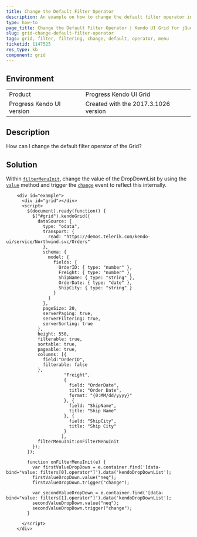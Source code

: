 ```yaml
---
title: Change the Default Filter Operator
description: An example on how to change the default filter operator in the Kendo UI Grid.
type: how-to
page_title: Change the Default Filter Operator | Kendo UI Grid for jQuery
slug: grid-change-default-filter-operator
tags: grid, filter, filtering, change, default, operator, menu
ticketid: 1147525
res_type: kb
component: grid
---
```


## Environment

<table>
 <tr>
  <td>Product</td>
  <td>Progress Kendo UI Grid</td>
 </tr>
 <tr>
  <td>Progress Kendo UI version</td>
  <td>Created with the 2017.3.1026 version</td>
 </tr>
</table>

## Description

How can I change the default filter operator of the Grid?

## Solution

Within [`filterMenuInit`](https://docs.telerik.com/kendo-ui/api/javascript/ui/grid/events/filtermenuinit), change the value of the DropDownList by using the [`value`](https://docs.telerik.com/kendo-ui/api/javascript/ui/dropdownlist/methods/value) method and trigger the [`change`](https://docs.telerik.com/kendo-ui/api/javascript/ui/dropdownlist/events/change) event to reflect this internally.

```dojo
    <div id="example">
      <div id="grid"></div>
      <script>
        $(document).ready(function() {
          $("#grid").kendoGrid({
            dataSource: {
              type: "odata",
              transport: {
                read: "https://demos.telerik.com/kendo-ui/service/Northwind.svc/Orders"
              },
              schema: {
                model: {
                  fields: {
                    OrderID: { type: "number" },
                    Freight: { type: "number" },
                    ShipName: { type: "string" },
                    OrderDate: { type: "date" },
                    ShipCity: { type: "string" }
                  }
                }
              },
              pageSize: 20,
              serverPaging: true,
              serverFiltering: true,
              serverSorting: true
            },
            height: 550,
            filterable: true,
            sortable: true,
            pageable: true,
            columns: [{
              field:"OrderID",
              filterable: false
            },
                      "Freight",
                      {
                        field: "OrderDate",
                        title: "Order Date",
                        format: "{0:MM/dd/yyyy}"
                      }, {
                        field: "ShipName",
                        title: "Ship Name"
                      }, {
                        field: "ShipCity",
                        title: "Ship City"
                      }
                     ],
            filterMenuInit:onFilterMenuInit
          });
        });

        function onFilterMenuInit(e) {
          var firstValueDropDown = e.container.find('[data-bind="value: filters[0].operator"]').data('kendoDropDownList');
          firstValueDropDown.value("neq");
          firstValueDropDown.trigger("change");
          
          var secondValueDropDown = e.container.find('[data-bind="value: filters[1].operator"]').data('kendoDropDownList');
          secondValueDropDown.value("neq");
          secondValueDropDown.trigger("change");
        }

      </script>
    </div>
```
